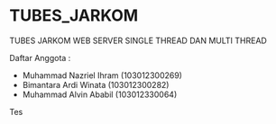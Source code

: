 # TUBES_JARKOM
TUBES JARKOM 
WEB SERVER SINGLE THREAD DAN MULTI THREAD

Daftar Anggota :
- Muhammad Nazriel Ihram (103012300269)
- Bimantara Ardi Winata (103012300282)
- Muhammad Alvin Ababil (103012330064)

Tes
